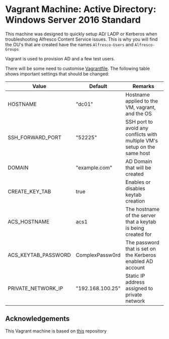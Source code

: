 # Vagrant Machine: Active Directory: Windows Server 2016 Standard

This machine was designed to quickly setup AD/ LADP or Kerberos when troubleshooting Alfresco Content Service issues. This is why you will find the OU's that are created have the names `Alfresco-Users` and `Alfresco-Groups`

Vagrant is used to provision AD and a few test users.

There will be some need to customise [Vagrantfile](Vagrantfile). The following table shows important settings that should be changed:

Value | Default | Remarks
--- | --- | ---
HOSTNAME | "dc01" | Hostname applied to the VM, vagrant, and the OS
SSH_FORWARD_PORT | "52225" | SSH port to avoid any conflicts with multiple VM's setup on the same host
DOMAIN | "example.com" | AD Domain that will be created
CREATE_KEY_TAB | true | Enables or disables keytab creation
ACS_HOSTNAME | acs1 | The hostname of the server that a keytab is being created for
ACS_KEYTAB_PASSWORD | ComplexPassw0rd | The password that is set on the Kerberos enabled AD account
PRIVATE_NETWORK_IP | "192.168.100.25" | Static IP address assigned to private network

## Acknowledgements

This Vagrant machine is based on [this](https://github.com/rgl/windows-domain-controller-vagrant) repository